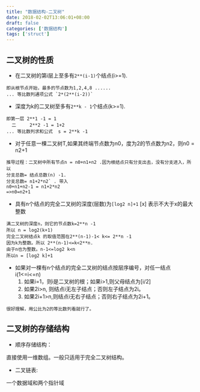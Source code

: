 ```yaml
---
title: "数据结构-二叉树"
date: 2018-02-02T13:06:01+08:00
draft: false
categories: ['数据结构']
tags: ['struct']
---
```


## 二叉树的性质

- 在二叉树的第i层上至多有`2**(i-1)`个结点(i>=1).

```
即从根节点开始，最多的节点数为1,2,4,8 ...... 
... 等比数列通项公式 `2*(2**(i-2))`
```

- 深度为k的二叉树至多有`2**k - 1`个结点(k>=1).

```
即第一层 2**1 -1 = 1
  二     2**2 -1 = 1+2
... 等比数列求和公式  s = 2**k -1
```

- 对于任意一棵二叉树T,如果其终端节点数为n0，度为2的节点数为n2，则n0 = n2+1

```
推导过程：二叉树中所有节点n = n0+n1+n2 .因为根结点只有分支出去，没有分支进入，所以
分支总数= 结点总数(n) -1.
分支总数= n1+2*n2` . 带入
n0+n1+n2-1 = n1+2*n2
=>n0=n2+1
```

- 具有n个结点的完全二叉树的深度(层数)为`[log2 n]+1` [x] 表示不大于x的最大整数

```
满二叉树的深度n，则它的节点数k=2**n -1
所以 n = log2(k+1)
完全二叉树结点k 的取值范围在2**(n-1)-1< k<= 2**n -1 
因为k为整数。所以 2**(n-1)<=k<2**n.
由于n也为整数。n-1<=log2 k<n
所以n = [log2 k]+1
```
- 如果对一棵有n个结点的完全二叉树的结点按层序编号，对任一结点i(1<=i<=n)
  1. 如果i=1，则i是二叉树的根；如果i>1,则父母结点为[i/2]
  2. 如果2i>n, 则结点i无左子结点；否则左子结点为2i。
  3. 如果2i+1>n,则结点i无右子结点；否则右子结点为2i+1。

```
很好理解，用公比为2的等比数列看就行了。
```


## 二叉树的存储结构

- 顺序存储结构：

直接使用一维数组。一般只适用于完全二叉树结构。


- 二叉链表:

一个数据域和两个指针域


